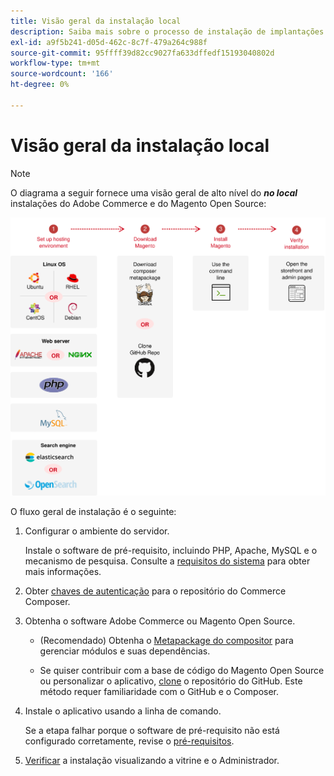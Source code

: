 ```yaml
---
title: Visão geral da instalação local
description: Saiba mais sobre o processo de instalação de implantações locais de Adobe Commerce e Magento Open Source.
exl-id: a9f5b241-d05d-462c-8c7f-479a264c988f
source-git-commit: 95ffff39d82cc9027fa633dffedf15193040802d
workflow-type: tm+mt
source-wordcount: '166'
ht-degree: 0%

---
```


# Visão geral da instalação local

>[!NOTE]
>
>O diagrama a seguir fornece uma visão geral de alto nível do _**no local**_ instalações do Adobe Commerce e do Magento Open Source:

![Como a instalação funciona](../assets/installation/install-diagram-24.svg)

O fluxo geral de instalação é o seguinte:

1. Configurar o ambiente do servidor.

   Instale o software de pré-requisito, incluindo PHP, Apache, MySQL e o mecanismo de pesquisa. Consulte a [requisitos do sistema](system-requirements.md) para obter mais informações.

1. Obter [chaves de autenticação](prerequisites/authentication-keys.md) para o repositório do Commerce Composer.

1. Obtenha o software Adobe Commerce ou Magento Open Source.

   * (Recomendado) Obtenha o [Metapackage do compositor](composer.md) para gerenciar módulos e suas dependências.

   * Se quiser contribuir com a base de código do Magento Open Source ou personalizar o aplicativo, [clone](https://developer.adobe.com/commerce/contributor/guides/install/clone-repository/) o repositório do GitHub. Este método requer familiaridade com o GitHub e o Composer.

1. Instale o aplicativo usando a linha de comando.

   Se a etapa falhar porque o software de pré-requisito não está configurado corretamente, revise o [pré-requisitos](prerequisites/overview.md).

1. [Verificar](next-steps/verify.md) a instalação visualizando a vitrine e o Administrador.

